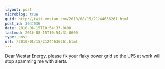 ```yaml
---
layout: post
microblog: true
guid: http://twit.vmstan.com/2010/08/15/21244636261.html
post_id: 3047036
date: 2010-08-15T10:54:33-0600
lastmod: 2010-08-15T10:54:33-0600
type: post
url: /2010/08/15/21244636261.html
---
```

Dear Westar Energy, please fix your flaky power grid so the UPS at work will stop spamming me with alerts.
